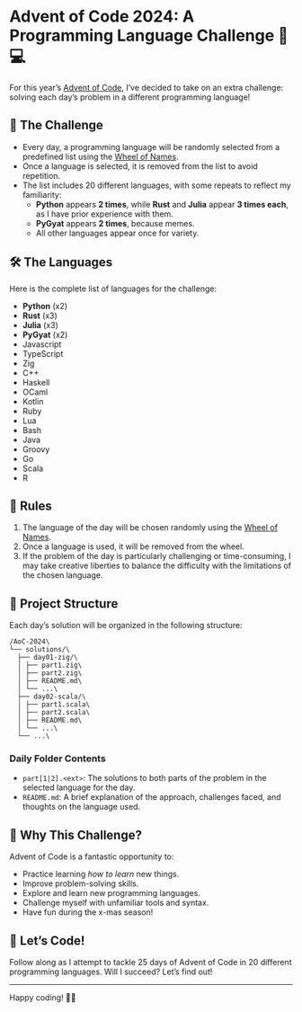# Advent of Code 2024: A Programming Language Challenge 🎄💻

For this year’s [Advent of Code](https://adventofcode.com/2024), I’ve decided to take on an extra challenge: solving each day’s problem in a different programming language!

## 🎯 The Challenge
- Every day, a programming language will be randomly selected from a predefined list using the [Wheel of Names](https://wheelofnames.com/).
- Once a language is selected, it is removed from the list to avoid repetition.
- The list includes 20 different languages, with some repeats to reflect my familiarity:
  - **Python** appears **2 times**, while **Rust** and **Julia** appear **3 times each**, as I have prior experience with them.
  - **PyGyat** appears **2 times**, because memes.
  - All other languages appear once for variety.

## 🛠️ The Languages
Here is the complete list of languages for the challenge:
- **Python** (x2)
- **Rust** (x3)
- **Julia** (x3)
- **PyGyat** (x2)
- Javascript
- TypeScript
- Zig
- C++
- Haskell
- OCaml
- Kotlin
- Ruby
- Lua
- Bash
- Java
- Groovy
- Go
- Scala
- R

## 📝 Rules
1. The language of the day will be chosen randomly using the [Wheel of Names](https://wheelofnames.com/).
2. Once a language is used, it will be removed from the wheel.
3. If the problem of the day is particularly challenging or time-consuming, I may take creative liberties to balance the difficulty with the limitations of the chosen language.

## 📁 Project Structure
Each day’s solution will be organized in the following structure:
```
/AoC-2024\
└── solutions/\
  ├── day01-zig/\
  │ ├── part1.zig\
  │ ├── part2.zig\
  │ ├── README.md\
  │ └── ...\
  ├── day02-scala/\
  │ ├── part1.scala\
  │ ├── part2.scala\
  │ ├── README.md\
  │ └── ...\
  └── ...\
```

### Daily Folder Contents
- `part[1|2].<ext>`: The solutions to both parts of the problem in the selected language for the day.
- `README.md`: A brief explanation of the approach, challenges faced, and thoughts on the language used.

## 🌟 Why This Challenge?
Advent of Code is a fantastic opportunity to:
- Practice learning *how to learn* new things.
- Improve problem-solving skills.
- Explore and learn new programming languages.
- Challenge myself with unfamiliar tools and syntax.
- Have fun during the x-mas season!

## 🚀 Let’s Code!
Follow along as I attempt to tackle 25 days of Advent of Code in 20 different programming languages. Will I succeed? Let’s find out!

---
Happy coding! 🎄✨
